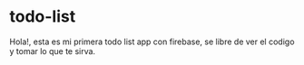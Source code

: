 # todo-list

Hola!, esta es mi primera todo list app con firebase, se libre de ver el codigo y tomar lo que te sirva.
